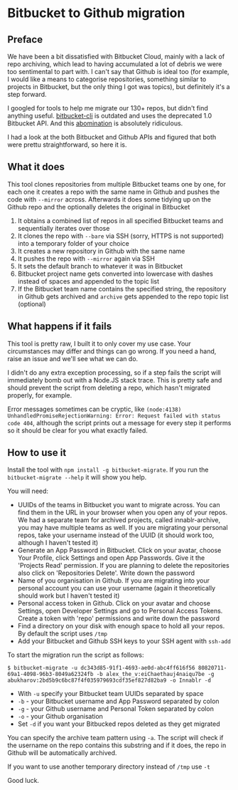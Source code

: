 Bitbucket to Github migration
======

Preface
------

We have been a bit dissatisfied with Bitbucket Cloud, mainly with a lack of repo archiving, which lead to having accumulated a lot of debris we were too sentimental to part with. I can't say that Github is ideal too (for example, I would like a means to categorise repositories, something similar to projects in Bitbucket, but the only thing I got was topics), but definitely it's a step forward.

I googled for tools to help me migrate our 130+ repos, but didn't find anything useful. [bitbucket-cli](https://bitbucket.org/zhemao/bitbucket-cli) is outdated and uses the deprecated 1.0 Bitbucket API. And this [abomination](https://marketplace.atlassian.com/apps/1211193/bitbucket-command-line-interface-cli?hosting=server&tab=overview) is absolutely ridiculous.

I had a look at the both Bitbucket and Github APIs and figured that both were prettu straightforward, so here it is.

What it does
------

This tool clones repositories from multiple Bitbucket teams one by one, for each one it creates a repo with the same name in Github and pushes the code with `--mirror` across. Afterwards it does some tidying up on the Github repo and the optionally deletes the original in Bitbucket

1. It obtains a combined list of repos in all specified Bitbucket teams and sequentially iterates over those
2. It clones the repo with `--bare` via SSH (sorry, HTTPS is not supported) into a temporary folder of your choice
3. It creates a new repository in Github with the same name
4. It pushes the repo with `--mirror` again via SSH
5. It sets the default branch to whatever it was in Bitbucket
6. Bitbucket project name gets converted into lowercase with dashes instead of spaces and appended to the topic list
7. If the Bitbucket team name contains the specified string, the repository in Github gets archived and `archive` gets appended to the repo topic list (optional)

What happens if it fails
------

This tool is pretty raw, I built it to only cover my use case. Your circumstances may differ and things can go wrong. If you need a hand, raise an issue and we'll see what we can do.

I didn't do any extra exception processing, so if a step fails the script will immediately bomb out with a Node.JS stack trace. This is pretty safe and should prevent the script from deleting a repo, which hasn't migrated properly, for example.

Error messages sometimes can be cryptic, like `(node:4138) UnhandledPromiseRejectionWarning: Error: Request failed with status code 404`, although the script prints out a message for every step it performs so it should be clear for you what exactly failed.

How to use it
------

Install the tool with `npm install -g bitbucket-migrate`. If you run the `bitbucket-migrate --help` it will show you help.

You will need:
 * UUIDs of the teams in Bitbucket you want to migrate across. You can find them in the URL in your browser when you open any of your repos. We had a separate team for archived projects, called innablr-archive, you may have multiple teams as well. If you are migrating your personal repos, take your username instead of the UUID (it should work too, although I haven't tested it)
 * Generate an App Password in Bitbucket. Click on your avatar, choose Your Profile, click Settings and open App Passwords. Give it the 'Projects Read' permission. If you are planning to delete the repositories also click on 'Repositories Delete'. Write down the password
 * Name of you organisation in Github. If you are migrating into your personal account you can use your username (again it theoretically should work but I haven't tested it)
 * Personal access token in Github. Click on your avatar and choose Settings, open Developer Settings and go to Personal Access Tokens. Create a token with 'repo' permissions and write down the password
 * Find a directory on your disk with enough space to hold all your repos. By default the script uses `/tmp`
 * Add your Bitbucket and Github SSH keys to your SSH agent with `ssh-add`

To start the migration run the script as follows:

```
$ bitbucket-migrate -u dc343d85-91f1-4693-ae0d-abc4ff616f56 80820711-69a1-4098-96b3-8049a62324fb -b alex_the_v:eiChaethauj4naiqu7be -g abukharov:2bd5b9c6bc87f4f035979693cdf35ef827d82ba9 -o Innablr -d
```

* With `-u` specify your Bitbucket team UUIDs separated by space
* `-b` - your Bitbucket username and App Password separated by colon
* `-g` - your Github username and Personal Token separated by colon
* `-o` - your Github organisation
* Set `-d` if you want your Bitbucked repos deleted as they get migrated

You can specify the archive team pattern using `-a`. The script will check if the username on the repo contains this substring and if it does, the repo in Github will be automatically archived.

If you want to use another temporary directory instead of `/tmp` use `-t`

Good luck.
